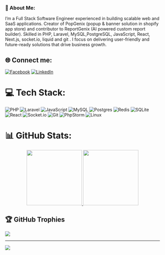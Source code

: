 ### 💫 About Me:
I’m a Full Stack Software Engineer experienced in building scalable web and SaaS applications. Creator of PopGenix (popup & banner solution in shopify app store) and contributor to ReportGenix (AI powered custom report builder). Skilled in PHP, Laravel, MySQL,PostgreSQL, JavaScript, React, Next.js, socket.io, liquid and  git . I focus on delivering user-friendly and future-ready solutions that drive business growth.


## 🌐 Connect me:
[![Facebook](https://img.shields.io/badge/Facebook-%231877F2.svg?logo=Facebook&logoColor=white)](https://facebook.com/meshuk222) [![LinkedIn](https://img.shields.io/badge/LinkedIn-%230077B5.svg?logo=linkedin&logoColor=white)](https://linkedin.com/in/noman222) 

# 💻 Tech Stack:
![PHP](https://img.shields.io/badge/php-%23777BB4.svg?style=for-the-badge&logo=php&logoColor=white)
![Laravel](https://img.shields.io/badge/laravel-%23FF2D20.svg?style=for-the-badge&logo=laravel&logoColor=white)
![JavaScript](https://img.shields.io/badge/javascript-%23323330.svg?style=for-the-badge&logo=javascript&logoColor=%23F7DF1E)
![MySQL](https://img.shields.io/badge/mysql-%2300f.svg?style=for-the-badge&logo=mysql&logoColor=white)
![Postgres](https://img.shields.io/badge/postgres-%23316192.svg?style=for-the-badge&logo=postgresql&logoColor=white)
![Redis](https://img.shields.io/badge/redis-%23DD0031.svg?style=for-the-badge&logo=redis&logoColor=white)
![SQLite](https://img.shields.io/badge/sqlite-%2307405e.svg?style=for-the-badge&logo=sqlite&logoColor=white)
![React](https://img.shields.io/badge/react-%2320232a.svg?style=for-the-badge&logo=react&logoColor=%2361DAFB)
![Socket.io](https://img.shields.io/badge/Socket.io-black?style=for-the-badge&logo=socket.io&badgeColor=010101) 
![Git](https://img.shields.io/badge/git-%23F05033.svg?style=for-the-badge&logo=git&logoColor=white)
![PhpStorm](https://img.shields.io/badge/phpstorm-143?style=for-the-badge&logo=phpstorm&logoColor=black&color=black&labelColor=darkorchid)
![Linux](https://img.shields.io/badge/Linux-FCC624?style=for-the-badge&logo=linux&logoColor=black)
# 📊 GitHub Stats:
<p align="center">
<a href="https://github.com/Noman73">
  <img height="180em" src="https://github-readme-stats-eight-theta.vercel.app/api?username=Noman73&show_icons=true&theme=gotham&include_all_commits=true&count_private=true"/>
  <img height="180em" src="https://github-readme-stats-eight-theta.vercel.app/api/top-langs/?username=Noman73&layout=compact&langs_count=8&theme=gotham"/>
</a>
</p>

## 🏆 GitHub Trophies
![](https://github-profile-trophy.vercel.app/?username=Noman73&theme=radical&no-frame=true&no-bg=false&margin-w=4)

---
[![](https://visitcount.itsvg.in/api?id=Noman73&icon=0&color=0)](https://visitcount.itsvg.in)

<!-- Proudly created with GPRM ( https://gprm.itsvg.in ) -->




